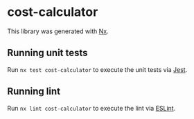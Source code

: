 # cost-calculator

This library was generated with [Nx](https://nx.dev).

## Running unit tests

Run `nx test cost-calculator` to execute the unit tests via [Jest](https://jestjs.io).

## Running lint

Run `nx lint cost-calculator` to execute the lint via [ESLint](https://eslint.org/).
